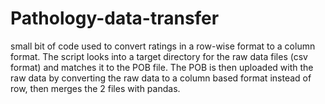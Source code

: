 # Pathology-data-transfer
small bit of code used to convert ratings in a row-wise format to a column format.  The script looks into a target directory for the raw data files (csv format) and matches it to the POB file.  The POB is then uploaded with the raw data by converting the raw data to a column based format instead of row, then merges the 2 files with pandas.
